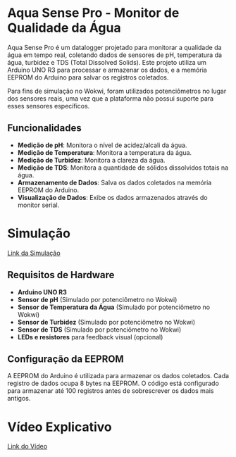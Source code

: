 
# Aqua Sense Pro - Monitor de Qualidade da Água

Aqua Sense Pro é um datalogger projetado para monitorar a qualidade da água em tempo real, coletando dados de sensores de pH, temperatura da água, turbidez e TDS (Total Dissolved Solids). Este projeto utiliza um Arduino UNO R3 para processar e armazenar os dados, e a memória EEPROM do Arduino para salvar os registros coletados.

Para fins de simulação no Wokwi, foram utilizados potenciômetros no lugar dos sensores reais, uma vez que a plataforma não possui suporte para esses sensores específicos.

## Funcionalidades
- **Medição de pH**: Monitora o nível de acidez/alcali da água.
- **Medição de Temperatura**: Monitora a temperatura da água.
- **Medição de Turbidez**: Monitora a clareza da água.
- **Medição de TDS**: Monitora a quantidade de sólidos dissolvidos totais na água.
- **Armazenamento de Dados**: Salva os dados coletados na memória EEPROM do Arduino.
- **Visualização de Dados**: Exibe os dados armazenados através do monitor serial.

# Simulação
<a href="[https://wokwi.com/projects/400042593520835585](https://wokwi.com/projects/400042593520835585)">Link da Simulação</a>

## Requisitos de Hardware
- **Arduino UNO R3**
- **Sensor de pH** (Simulado por potenciômetro no Wokwi)
- **Sensor de Temperatura da Água** (Simulado por potenciômetro no Wokwi)
- **Sensor de Turbidez** (Simulado por potenciômetro no Wokwi)
- **Sensor de TDS** (Simulado por potenciômetro no Wokwi)
- **LEDs e resistores** para feedback visual (opcional)

## Configuração da EEPROM
A EEPROM do Arduino é utilizada para armazenar os dados coletados. Cada registro de dados ocupa 8 bytes na EEPROM. O código está configurado para armazenar até 100 registros antes de sobrescrever os dados mais antigos.

# Vídeo Explicativo
<a href="https://www.youtube.com/watch?v=D8t3XD4dwaE">Link do Vídeo</a>



